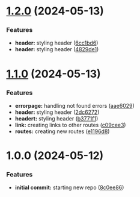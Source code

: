 # [1.2.0](https://github.com/luvsscorpius/router-rocket/compare/v1.1.0...v1.2.0) (2024-05-13)


### Features

* **header:** styling header ([6cc1bd6](https://github.com/luvsscorpius/router-rocket/commit/6cc1bd6c3a4908eb18cc2f5354d45479a6f00e66))
* **header:** styling header ([4829de1](https://github.com/luvsscorpius/router-rocket/commit/4829de13a5bb19fa14143301b46990a333e493a2))

# [1.1.0](https://github.com/luvsscorpius/router-rocket/compare/v1.0.0...v1.1.0) (2024-05-13)


### Features

* **errorpage:** handling not found errors ([aae6029](https://github.com/luvsscorpius/router-rocket/commit/aae60293e0eca868a2a2345ebc51b1b5ad10db0d))
* **header:** styling header ([2dc6272](https://github.com/luvsscorpius/router-rocket/commit/2dc62721522bb46770c35744624471085dc8a629))
* **headert:** styling header ([b3771f1](https://github.com/luvsscorpius/router-rocket/commit/b3771f10600cba25d605f81576d5b7c834969c01))
* **link:** creating links to other routes ([c09cee3](https://github.com/luvsscorpius/router-rocket/commit/c09cee3fdfab769f3ad5f548a18111dd867f3084))
* **routes:** creating new routes ([e1196d8](https://github.com/luvsscorpius/router-rocket/commit/e1196d8e468520d6c8372364c8b62a2f6b5837a3))

# 1.0.0 (2024-05-12)


### Features

* **initial commit:** starting new repo ([8c0ee86](https://github.com/luvsscorpius/router-rocket/commit/8c0ee86eda385902eb7478a54160f8d8863d26c7))
